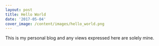```yaml
---
layout: post
title: Hello World
date: '2017-05-04'
cover_image: /content/images/hello_world.png
---
```


This is my personal blog and any views expressed here are solely mine.